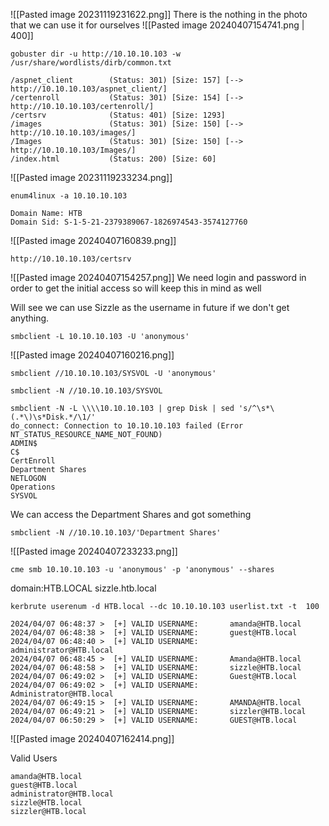 
![[Pasted image 20231119231622.png]]
There is the nothing in the photo that we can use it for ourselves
![[Pasted image 20240407154741.png | 400]]


```
gobuster dir -u http://10.10.10.103 -w /usr/share/wordlists/dirb/common.txt

/aspnet_client        (Status: 301) [Size: 157] [--> http://10.10.10.103/aspnet_client/]
/certenroll           (Status: 301) [Size: 154] [--> http://10.10.10.103/certenroll/]
/certsrv              (Status: 401) [Size: 1293]
/images               (Status: 301) [Size: 150] [--> http://10.10.10.103/images/]
/Images               (Status: 301) [Size: 150] [--> http://10.10.10.103/Images/]
/index.html           (Status: 200) [Size: 60]

```
![[Pasted image 20231119233234.png]]

```
enum4linux -a 10.10.10.103
```

```
Domain Name: HTB                                                             
Domain Sid: S-1-5-21-2379389067-1826974543-3574127760
```
![[Pasted image 20240407160839.png]]


```
http://10.10.10.103/certsrv
```
![[Pasted image 20240407154257.png]]
We need login and password in order to get the initial access so will keep this in mind as well

Will see we can use Sizzle as the username in future if we don't get anything.


```
smbclient -L 10.10.10.103 -U 'anonymous'
```
![[Pasted image 20240407160216.png]]

```
smbclient //10.10.10.103/SYSVOL -U 'anonymous'
```

```
smbclient -N //10.10.10.103/SYSVOL
```

```
smbclient -N -L \\\\10.10.10.103 | grep Disk | sed 's/^\s*\(.*\)\s*Disk.*/\1/'
do_connect: Connection to 10.10.10.103 failed (Error NT_STATUS_RESOURCE_NAME_NOT_FOUND)
ADMIN$          
C$              
CertEnroll      
Department Shares 
NETLOGON        
Operations      
SYSVOL   
```

We can access the Department Shares and got something
```
smbclient -N //10.10.10.103/'Department Shares'
```
![[Pasted image 20240407233233.png]]



```
cme smb 10.10.10.103 -u 'anonymous' -p 'anonymous' --shares
```
domain:HTB.LOCAL
sizzle.htb.local

```
kerbrute userenum -d HTB.local --dc 10.10.10.103 userlist.txt -t  100
```

```
2024/04/07 06:48:37 >  [+] VALID USERNAME:       amanda@HTB.local
2024/04/07 06:48:38 >  [+] VALID USERNAME:       guest@HTB.local
2024/04/07 06:48:40 >  [+] VALID USERNAME:       administrator@HTB.local
2024/04/07 06:48:45 >  [+] VALID USERNAME:       Amanda@HTB.local
2024/04/07 06:48:58 >  [+] VALID USERNAME:       sizzle@HTB.local
2024/04/07 06:49:02 >  [+] VALID USERNAME:       Guest@HTB.local
2024/04/07 06:49:02 >  [+] VALID USERNAME:       Administrator@HTB.local
2024/04/07 06:49:15 >  [+] VALID USERNAME:       AMANDA@HTB.local
2024/04/07 06:49:21 >  [+] VALID USERNAME:       sizzler@HTB.local
2024/04/07 06:50:29 >  [+] VALID USERNAME:       GUEST@HTB.local
```
![[Pasted image 20240407162414.png]]

Valid Users
```
amanda@HTB.local
guest@HTB.local
administrator@HTB.local
sizzle@HTB.local
sizzler@HTB.local
```



